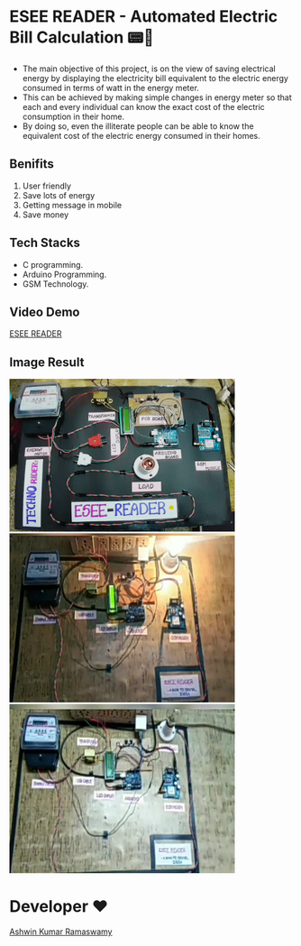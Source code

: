 # ESEE READER - Automated Electric Bill Calculation 📟📲

- The main objective of this project, is on the view of saving electrical energy by displaying the electricity bill equivalent to the electric energy consumed in terms of watt in   the energy meter.
- This can be achieved by making simple changes in energy meter so that each and every individual can know the exact cost of the electric consumption in their home.
- By doing so, even the illiterate people can be able to know the equivalent cost of the electric energy consumed in their homes.

## Benifits
1. User friendly
2. Save lots of energy
3. Getting message in mobile
4. Save money

## Tech Stacks
- C programming.
- Arduino Programming.
- GSM Technology.

## Video Demo
[ESEE READER](https://docs.google.com/presentation/d/1X_j90BNUnj3x8gA68DQRr31mnw2t9j0Fn1nDlxOzdM0/edit?usp=drivesdk)

## Image Result
<img src="/Image Result/op1.jpg" width="400px"> <img src="/Image Result/op2.jpg" width="400px" height="300px">
 <img src="/Image Result/op3.jpg" width="400px" height="300px">

# Developer ❤
[Ashwin Kumar Ramaswamy](https://github.com/Ash515)
